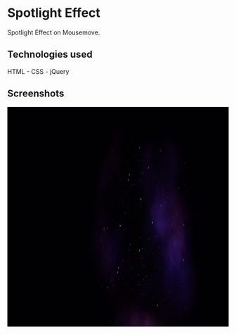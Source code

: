 # Spotlight Effect

Spotlight Effect on Mousemove.

## Technologies used

HTML - CSS - jQuery

## Screenshots

<p align="center">
  <img src="screenshots.gif" height="500em" />
</p>



